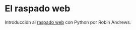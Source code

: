
El raspado web
==============

Introducción al [raspado web][raspado] con Python por Robin Andrews.

[raspado]: https://www.codementor.io/@info658/introduction-to-web-scraping-with-python-1g1eb3pw9y

